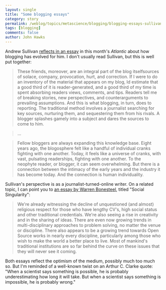 ```yaml
---
layout: single 
title: "Some blogging essays" 
category: story
permalink: /weblog/topics/metascience/blogging/blogging-essays-sullivan-2008.html
tags: [blogging] 
comments: false 
author: John Hawks 
---
```


Andrew Sullivan <a href="http://www.theatlantic.com/doc/print/200811/andrew-sullivan-why-i-blog">reflects in an essay</a> in this month's <i>Atlantic</i> about how blogging has evolved for him. I don't usually read Sullivan, but this is well put together:

<blockquote>These friends, moreover, are an integral part of the blog itselfsources of solace, company, provocation, hurt, and correction. If I were to do an inventory of the material that appears on my blog, Id estimate that a good third of it is reader-generated, and a good third of my time is spent absorbing readers views, comments, and tips. Readers tell me of breaking stories, new perspectives, and counterarguments to prevailing assumptions. And this is what blogging, in turn, does to reporting. The traditional method involves a journalist searching for key sources, nurturing them, and sequestering them from his rivals. A blogger splashes gamely into a subject and dares the sources to come to him.</blockquote>

<blockquote>...</blockquote>

<blockquote>Fellow bloggers are always expanding this knowledge base. Eight years ago, the blogosphere felt like a handful of individual cranks fighting with one another. Today, it feels like a universe of cranks, with vast, pulsating readerships, fighting with one another. To the neophyte reader, or blogger, it can seem overwhelming. But there is a connection between the intimacy of the early years and the industry it has become today. And the connection is human individuality.</blockquote>

Sullivan's perspective is as a journalist-turned-online writer. On a related topic, I can point you to <a href="http://www.atlanticfreepress.com/content/view/2579/81/">an essay by Warren Bonesteel</a>, titled "Social Singularity": 

<blockquote>We're already witnessing the decline of unquestioned (and almost) religious respect for those who have lengthy CV's, high social status and other traditional credentials. We're also seeing a rise in creativity and in the sharing of ideas. There are even now growing trends in multi-disciplinary approaches to problem solving, no matter the venue or discipline. There also appears to be a growing trend towards Open Source works in nearly every discipline, particularly among those who wish to make the world a better place to live. Most of mankind's traditional institutions are so far behind the curve on these issues that they will never see it coming.</blockquote>

Both essays reflect the optimism of the medium, possibly much too much so. But I'm reminded of a well-known twist on an Arthur C. Clarke quote: "When a scientist says something is possible, he is probably underestimating how long it will take. But when a scientist says something is impossible, he is probably wrong."



